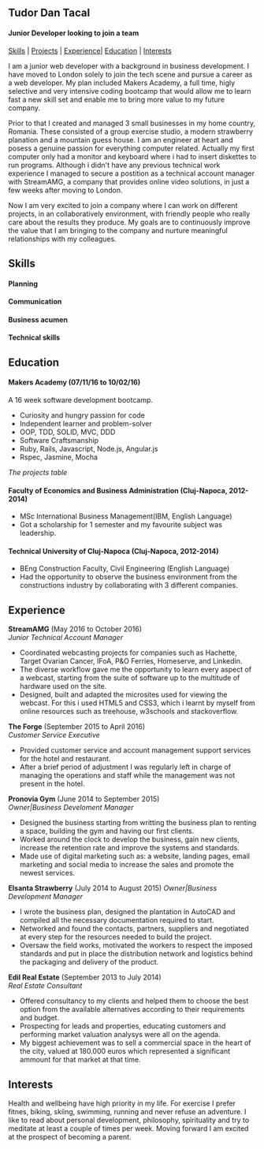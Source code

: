 ## Tudor Dan Tacal
#### Junior Developer looking to join a team
[Skills](#skills) | [Projects]() | [Experience](#experience)| [Education](#education) | [Interests](#interests)


I am a junior web developer with a background in business development.  I have moved to London solely to join the tech scene and pursue a career as a web developer. My plan included Makers Academy, a full time, higly selective and very intensive coding bootcamp that would allow me to learn fast a new skill set and enable me to bring more value to my future company.    

Prior to that I created and managed 3 small businesses in my home country, Romania. These consisted of a group exercise studio, a modern strawberry planation and a mountain guess house. I am an engineer at heart and posess a genuine passion for everything computer related. Actually my first computer only had a monitor and keyboard where i had to insert diskettes to run programs.  Although i didn't have any previous technical work experience I managed to secure a postition as a technical account manager with StreamAMG, a company that provides online video solutions, in just a few weeks after moving to London. 

Now I am very excited to join a company where I can work on different projects, in an collaboratively environment, with friendly people who really care about the results they produce. My goals are to continuously improve the value that I am bringing to the company and nurture meaningful relationships with my colleagues.


## Skills

#### Planning

#### Communication

#### Business acumen

#### Technical skills


## Education

#### Makers Academy (07/11/16 to 10/02/16)

A 16 week software development bootcamp.

- Curiosity and hungry passion for code
- Independent learner and problem-solver
- OOP, TDD, SOLID, MVC, DDD
- Software Craftsmanship
- Ruby, Rails, Javascript, Node.js, Angular.js
- Rspec, Jasmine, Mocha

*The projects table* 

#### Faculty of Economics and Business Administration (Cluj-Napoca, 2012-2014)

* MSc International Business Management(IBM, English Language)
* Got a scholarship for 1 semester and my favourite subject was leadership.

#### Technical University of Cluj-Napoca (Cluj-Napoca, 2012-2014)

* BEng Construction Faculty, Civil Engineering (English Language)
* Had the opportunity to observe the business environment from the constructions industry by collaborating with 3 different companies.


## Experience

**StreamAMG** (May 2016 to October 2016)    
*Junior Technical Account Manager*
* Coordinated webcasting projects for companies such as Hachette, Target Ovarian Cancer, IFoA, P&O Ferries, Homeserve, and Linkedin.
* The diverse workflow gave me the opportunity to learn every aspect of a webcast, starting from the suite of software up to the multitude of hardware used on the site. 
* Designed, built and adapted the microsites used for viewing the webcast. For this i used HTML5 and CSS3, which i learnt by myself from online resources such as treehouse, w3schools and stackoverflow. 

**The Forge** (September 2015 to April 2016)   
*Customer Service Executive*
* Provided customer service and account management support services for the hotel and restaurant. 
* After a brief period of adjustment I was regularly left in charge of managing the operations and staff while the management was not present in the hotel.  

**Pronovia Gym** (June 2014 to September 2015)   
*Owner|Business Develoment Manager*
* Designed the business starting from writting the business plan to renting a space, building the gym and having our first clients.
* Worked around the clock to develop the business, gain new clients, increase the retention rate and improve the systems and standards. 
* Made use of digital marketing such as: a website, landing pages, email marketing and social media to increase the sales and promote the newest services.

**Elsanta Strawberry** (July 2014 to August 2015)
*Owner|Business Development Manager*
* I wrote the business plan, designed the plantation in AutoCAD and compiled all the necessary documentation required to start.
* Networked and found the contacts, partners, suppliers and negotiated at every step for the resources needed to build the project.
* Oversaw the field works, motivated the workers to respect the imposed standards and put in place the distribution network and logistics behind the packaging and delivery of the product.

**Edil Real Estate** (September 2013 to July 2014)   
*Real Estate Consultant*
* Offered consultancy to my clients and helped them to choose the best option from the available alternatives according to their requirements and budget.
* Prospecting for leads and properties, educating customers and performing market valuation analysys were all on the agenda.
* My biggest achievement was to sell a commercial space in the heart of the city, valued at 180.000 euros which represented a significant ammount for that market at that time. 
## Interests

Health and wellbeing have high priority in my life. For exercise I prefer fitnes, biking, skiing, swimming, running and never refuse an adventure. 
I like to read about personal development, philosophy, spirituality and try to meditate at least a couple of times per week. 
Moving forward I am excited at the prospect of becoming a parent.
